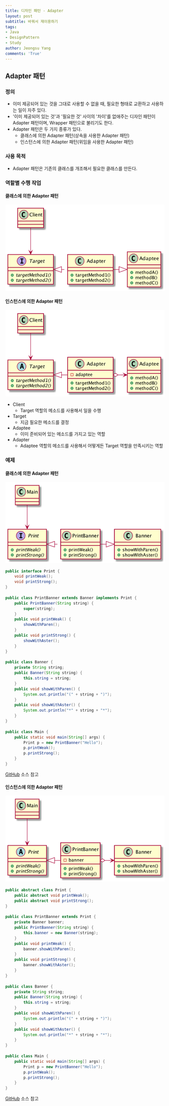 ```yaml
---
title: 디자인 패턴 - Adapter
layout: post
subtitle: 바꿔서 재이용하기
tags:
- Java
- DesignPattern
- Study
author: Jeongsu Yang
comments: 'True'
---
```


## Adapter 패턴

### 정의

* 이미 제공되어 있는 것을 그대로 사용할 수 없을 때, 필요한 형태로 교환하고 사용하는 일이 자주 있다.
* '이미 제공되어 있는 것'과 '필요한 것' 사이의 '차이'를 없애주는 디자인 패턴이 Adapter 패턴이며, Wrapper 패턴으로 불리기도 한다.
* Adapter 패턴은 두 가지 종류가 있다.
  * 클래스에 의한 Adapter 패턴(상속을 사용한 Adapter 패턴)
  * 인스턴스에 의한 Adapter 패턴(위임을 사용한 Adapter 패턴)

### 사용 목적

* Adapter 패턴은 기존의 클래스를 개조해서 필요한 클래스를 만든다.

### 역할별 수행 작업

#### 클래스에 의한 Adapter 패턴

![Adapter1](/assets/post/designpattern/Adapter1.png)

#### 인스턴스에 의한 Adapter 패턴

![Adapter2](/assets/post/designpattern/Adapter2.png)

* Client
  * Target 역할의 메소드를 사용해서 일을 수행
* Target
  * 지금 필요한 메소드를 결정
* Adaptee
  * 이미 준비되어 있는 메소드를 가지고 있는 역할
* Adapter
  * Adaptee 역할의 메소드를 사용해서 어떻게든 Target 역할을 만족시키는 역할

### 예제

#### 클래스에 의한 Adapter 패턴

![AdapterExample1](/assets/post/designpattern/AdapterExample1.png)

```java
public interface Print {
    void printWeak();
    void printStrong();
}

public class PrintBanner extends Banner implements Print {
    public PrintBanner(String string) {
        super(string);
    }
    public void printWeak() {
        showWithParen();
    }
    public void printStrong() {
        showWithAster();
    }
}

public class Banner {
    private String string;
    public Banner(String string) {
        this.string = string;
    }
    public void showWithParen() {
        System.out.println("(" + string + ")");
    }
    public void showWithAster() {
        System.out.println("*" + string + "*");
    }
}

public class Main {
    public static void main(String[] args) {
        Print p = new PrintBanner("Hello");
        p.printWeak();
        p.printStrong();
    }
}
```

[GitHub](https://github.com/jsyang-dev/study-designpattern/tree/master/src/me/study/pattern/adapter/example1) 소스 참고

#### 인스턴스에 의한 Adapter 패턴

![AdapterExample2](/assets/post/designpattern/AdapterExample2.png)

```java
public abstract class Print {
    public abstract void printWeak();
    public abstract void printStrong();
}

public class PrintBanner extends Print {
    private Banner banner;
    public PrintBanner(String string) {
        this.banner = new Banner(string);
    }
    public void printWeak() {
        banner.showWithParen();
    }
    public void printStrong() {
        banner.showWithAster();
    }
}

public class Banner {
    private String string;
    public Banner(String string) {
        this.string = string;
    }
    public void showWithParen() {
        System.out.println("(" + string + ")");
    }
    public void showWithAster() {
        System.out.println("*" + string + "*");
    }
}

public class Main {
    public static void main(String[] args) {
        Print p = new PrintBanner("Hello");
        p.printWeak();
        p.printStrong();
    }
}
```

[GitHub](https://github.com/jsyang-dev/study-designpattern/tree/master/src/me/study/pattern/adapter/example2) 소스 참고
